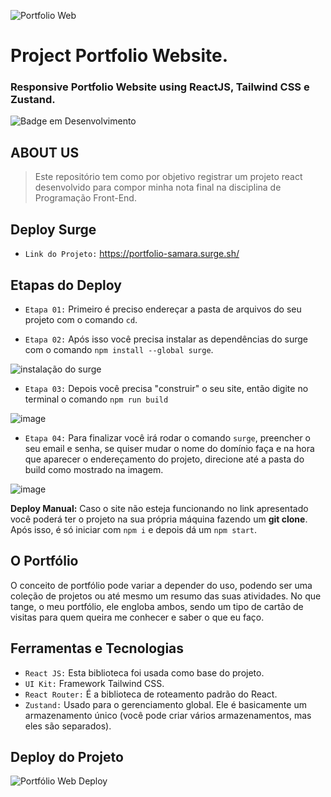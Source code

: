 ![Portfolio Web](https://user-images.githubusercontent.com/100232025/202561383-5a56894e-53bb-4278-9b14-fa4d69ab410b.gif)
# Project Portfolio Website.
### Responsive Portfolio Website using ReactJS, Tailwind CSS e Zustand.
![Badge em Desenvolvimento](http://img.shields.io/static/v1?label=STATUS&message=Concluído&color=4a309d&style=for-the-badge)

## ABOUT US
> Este repositório tem como por objetivo registrar um projeto react desenvolvido para compor minha nota final na disciplina de Programação Front-End.
  
## Deploy Surge
 - `Link do Projeto:` https://portfolio-samara.surge.sh/
 
## Etapas do Deploy 

- `Etapa 01:` Primeiro é preciso endereçar a pasta de arquivos do seu projeto com o comando `cd`.

- `Etapa 02:` Após isso você precisa instalar as dependências do surge com o comando `npm install --global surge`.

![instalação do surge](https://user-images.githubusercontent.com/100232025/203158498-5eeacd98-87c9-4582-93d5-65dd44996f15.png)

- `Etapa 03:` Depois você precisa "construir" o seu site, então digite no terminal o comando `npm run build`

![image](https://user-images.githubusercontent.com/100232025/203157949-8e48fe2d-d74e-4ab6-a93a-f2adbbc2211f.png)

- `Etapa 04:` Para finalizar você irá rodar o comando `surge`, preencher o seu email e senha, se quiser mudar o nome do domínio faça e na hora que aparecer o endereçamento do projeto, direcione até a pasta do build como mostrado na imagem.

![image](https://user-images.githubusercontent.com/100232025/203158000-608792a6-2bcf-4630-8b07-f1e871023588.png)

**Deploy Manual:** Caso o site não esteja funcionando no link apresentado você poderá ter o projeto na sua própria máquina fazendo um **git clone**. Após isso, é só iniciar com `npm i` e depois dá um `npm start`.

## O Portfólio 
O conceito de portfólio pode variar a depender do uso, podendo ser uma coleção de projetos ou até mesmo um resumo das suas atividades. No que tange, o meu portfólio, ele engloba ambos, sendo um tipo de cartão de visitas para quem queira me conhecer e saber o que eu faço.

## Ferramentas e Tecnologias 
- `React JS:` Esta biblioteca foi usada como base do projeto.
- `UI Kit:` Framework Tailwind CSS.
- `React Router:` É a biblioteca de roteamento padrão do React.
- `Zustand:` Usado para o gerenciamento global. Ele é basicamente um armazenamento único (você pode criar vários armazenamentos, mas eles são separados).

## Deploy do Projeto
![Portfólio Web Deploy](https://user-images.githubusercontent.com/100232025/203073623-269875ee-4afc-41c9-b40c-93e2dd61eaa4.gif)
